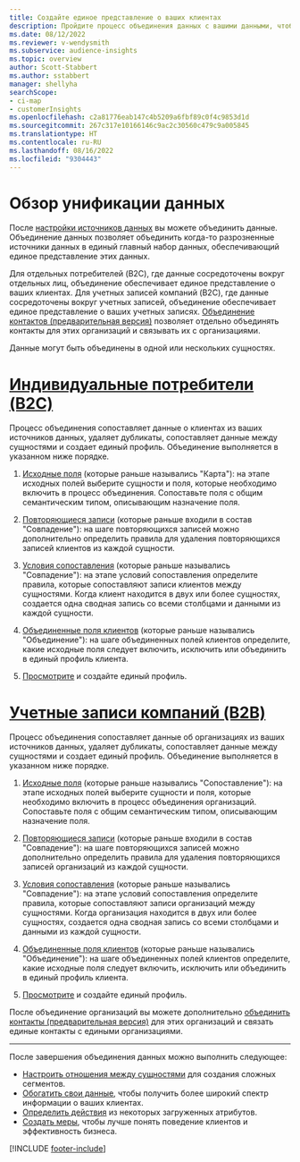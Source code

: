 ```yaml
---
title: Создайте единое представление о ваших клиентах
description: Пройдите процесс объединения данных с вашими данными, чтобы создать единый главный набор данных профилей организаций или клиентов.
ms.date: 08/12/2022
ms.reviewer: v-wendysmith
ms.subservice: audience-insights
ms.topic: overview
author: Scott-Stabbert
ms.author: sstabbert
manager: shellyha
searchScope:
- ci-map
- customerInsights
ms.openlocfilehash: c2a81776eab147c4b5209a6fbf89c0f4c9853d1d
ms.sourcegitcommit: 267c317e10166146c9ac2c30560c479c9a005845
ms.translationtype: HT
ms.contentlocale: ru-RU
ms.lasthandoff: 08/16/2022
ms.locfileid: "9304443"
---
```

# <a name="data-unification-overview"></a>Обзор унификации данных

После [настройки источников данных](data-sources.md) вы можете объединить данные. Объединение данных позволяет объединить когда-то разрозненные источники данных в единый главный набор данных, обеспечивающий единое представление этих данных.

Для отдельных потребителей (B2C), где данные сосредоточены вокруг отдельных лиц, объединение обеспечивает единое представление о ваших клиентах. Для учетных записей компаний (B2C), где данные сосредоточены вокруг учетных записей, объединение обеспечивает единое представление о ваших учетных записях. [Объединение контактов (предварительная версия)](data-unification-contacts.md) позволяет отдельно объединять контакты для этих организаций и связывать их с организациями.

Данные могут быть объединены в одной или нескольких сущностях.

# <a name="individual-consumers-b-to-c"></a>[Индивидуальные потребители (B2C)](#tab/b2c)

Процесс объединения сопоставляет данные о клиентах из ваших источников данных, удаляет дубликаты, сопоставляет данные между сущностями и создает единый профиль. Объединение выполняется в указанном ниже порядке.

1. [Исходные поля](map-entities.md) (которые раньше назывались "Карта"): на этапе исходных полей выберите сущности и поля, которые необходимо включить в процесс объединения. Сопоставьте поля с общим семантическим типом, описывающим назначение поля.

1. [Повторяющиеся записи](remove-duplicates.md) (которые раньше входили в состав "Совпадение"): на шаге повторяющихся записей можно дополнительно определить правила для удаления повторяющихся записей клиентов из каждой сущности.

1. [Условия сопоставления](match-entities.md) (которые раньше назывались "Совпадение"): на этапе условий сопоставления определите правила, которые сопоставляют записи клиентов между сущностями. Когда клиент находится в двух или более сущностях, создается одна сводная запись со всеми столбцами и данными из каждой сущности.

1. [Объединенные поля клиентов](merge-entities.md) (которые раньше назывались "Объединение"): на шаге объединенных полей клиентов определите, какие исходные поля следует включить, исключить или объединить в единый профиль клиента.  

1. [Просмотрите](review-unification.md) и создайте единый профиль.

# <a name="business-accounts-b-to-b"></a>[Учетные записи компаний (B2B)](#tab/b2b)

Процесс объединения сопоставляет данные об организациях из ваших источников данных, удаляет дубликаты, сопоставляет данные между сущностями и создает единый профиль. Объединение выполняется в указанном ниже порядке.

1. [Исходные поля](map-entities.md) (которые раньше назывались "Сопоставление"): на этапе исходных полей выберите сущности и поля, которые необходимо включить в процесс объединения организаций. Сопоставьте поля с общим семантическим типом, описывающим назначение поля.

1. [Повторяющиеся записи](remove-duplicates.md) (которые раньше входили в состав "Совпадение"): на шаге повторяющихся записей можно дополнительно определить правила для удаления повторяющихся записей организаций из каждой сущности.

1. [Условия сопоставления](match-entities.md) (которые раньше назывались "Совпадение"): на этапе условий сопоставления определите правила, которые сопоставляют записи организаций между сущностями. Когда организация находится в двух или более сущностях, создается одна сводная запись со всеми столбцами и данными из каждой сущности.

1. [Объединенные поля клиентов](merge-entities.md) (которые раньше назывались "Объединение"): на шаге объединенных полей клиентов определите, какие исходные поля следует включить, исключить или объединить в единый профиль клиента.  

1. [Просмотрите](review-unification.md) и создайте единый профиль.

После объединение организаций вы можете дополнительно [объединить контакты (предварительная версия)](data-unification-contacts.md) для этих организаций и связать единые контакты с едиными организациями.

---

После завершения объединения данных можно выполнить следующее:

- [Настроить отношения между сущностями](relationships.md) для создания сложных сегментов.
- [Обогатить свои данные](enrichment-hub.md), чтобы получить более широкий спектр информации о ваших клиентах.
- [Определить действия](activities.md) из некоторых загруженных атрибутов.
- [Создать меры](measures.md), чтобы лучше понять поведение клиентов и эффективность бизнеса.

[!INCLUDE [footer-include](includes/footer-banner.md)]
